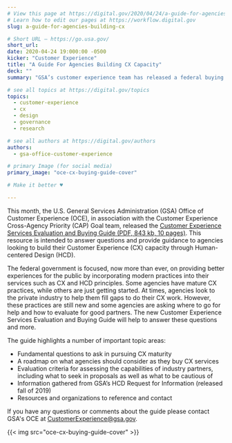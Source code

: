 ```yaml
---
# View this page at https://digital.gov/2020/04/24/a-guide-for-agencies-building-cx
# Learn how to edit our pages at https://workflow.digital.gov
slug: a-guide-for-agencies-building-cx

# Short URL — https://go.usa.gov/
short_url: 
date: 2020-04-24 19:000:00 -0500
kicker: "Customer Experience"
title: "A Guide For Agencies Building CX Capacity"
deck: ""
summary: "GSA’s customer experience team has released a federal buying guide to aid agencies with buying CX Services."

# see all topics at https://digital.gov/topics
topics:
  - customer-experience
  - cx
  - design
  - governance
  - research

# see all authors at https://digital.gov/authors
authors:
  - gsa-office-customer-experience

# primary Image (for social media)
primary_image: "oce-cx-buying-guide-cover"

# Make it better ♥

---
```


This month, the U.S. General Services Administration (GSA) Office of Customer Experience (OCE), in association with the Customer Experience Cross-Agency Priority (CAP) Goal team, released the [Customer Experience Services Evaluation and Buying Guide (PDF, 843 kb, 10 pages)](https://www.gsa.gov/cdnstatic/CX%20Evaluation%20and%20Buying%20Guide.pdf). This resource is intended to answer questions and provide guidance to agencies looking to build their Customer Experience (CX) capacity through Human-centered Design (HCD). 

The federal government is focused, now more than ever, on providing better experiences for the public by incorporating modern practices into their services such as CX and HCD principles. Some agencies have mature CX practices, while others are just getting started. At times, agencies look to the private industry to help them fill gaps to do their CX work. However, these practices are still new and some agencies are asking where to go for help and how to evaluate for good partners. The new Customer Experience Services Evaluation and Buying Guide will help to answer these questions and more. 

The guide highlights a number of important topic areas: 

- Fundamental questions to ask in pursuing CX maturity
- A roadmap on what agencies should consider as they buy CX services
- Evaluation criteria for assessing the capabilities of industry partners, including what to seek in proposals as well as what to be cautious of 
- Information gathered from GSA’s HCD Request for Information (released fall of 2019)
- Resources and organizations to reference and contact 

If you have any questions or comments about the guide please contact GSA's OCE at [CustomerExperience@gsa.gov](mailto:mailto:CustomerExperience@gsa.gov). 

{{< img src="oce-cx-buying-guide-cover" >}}
